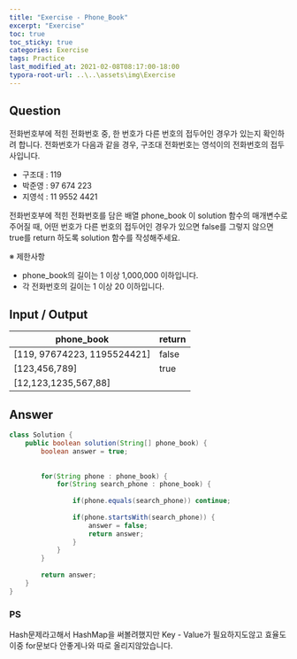 ```yaml
---
title: "Exercise - Phone_Book"
excerpt: "Exercise"
toc: true
toc_sticky: true
categories: Exercise
tags: Practice
last_modified_at: 2021-02-08T08:17:00-18:00
typora-root-url: ..\..\assets\img\Exercise
---
```


## Question
전화번호부에 적힌 전화번호 중, 한 번호가 다른 번호의 접두어인 경우가 있는지 확인하려 합니다.
전화번호가 다음과 같을 경우, 구조대 전화번호는 영석이의 전화번호의 접두사입니다.

- 구조대 : 119
- 박준영 : 97 674 223
- 지영석 : 11 9552 4421

전화번호부에 적힌 전화번호를 담은 배열 phone_book 이 solution 함수의 매개변수로 주어질 때, 어떤 번호가 다른 번호의 접두어인 경우가 있으면 false를 그렇지 않으면 true를 return 하도록 solution 함수를 작성해주세요.

 ※ 제한사항

- phone_book의 길이는 1 이상 1,000,000 이하입니다.
- 각 전화번호의 길이는 1 이상 20 이하입니다.



## Input / Output

| phone_book                  | return |
| --------------------------- | ------ |
| [119, 97674223, 1195524421] | false  |
| [123,456,789]               | true   |
| [12,123,1235,567,88]        |        |



## Answer

```java
class Solution {
    public boolean solution(String[] phone_book) {
        boolean answer = true;
                
        
        for(String phone : phone_book) {
        	for(String search_phone : phone_book) {
        		
        		if(phone.equals(search_phone)) continue;
        		
        		if(phone.startsWith(search_phone)) {
        			answer = false;
        			return answer;
        		}
        	}
        }
        
        return answer;
    }
}
```



### PS

Hash문제라고해서 HashMap을 써볼려했지만 Key - Value가 필요하지도않고
효율도 이중 for문보다 안좋게나와 따로 올리지않았습니다.